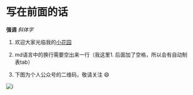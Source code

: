 # 写在前面的话

**强调** _斜体字_

1. 欢迎大家光临我的[小花园](http://www.iqeix.icoc.cc/)

2. md语言中的换行需要空出来一行（我这里1. 后面加了空格，所以会有自动制表tab）

3. 下图为个人公众号的二维码，敬请关注 :smile:

![i](https://5579217.s21i.faiusr.com/2/ABUIABACGAAg9Lyx-AUohK_MiAcwlAI4lAI.jpg)








